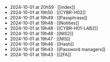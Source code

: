 - 2024-10-01 at 20h59 · [[index]]
- 2024-10-01 at 19h50 · [[CYBR-H02]]
- 2024-10-01 at 19h49 · [[Passphrase]]
- 2024-10-01 at 19h48 · [[Notities]]
- 2024-10-01 at 19h48 · [[CYBR-H01-LAB2]]
- 2024-10-01 at 19h48 · [[NIS2]]
- 2024-10-01 at 19h47 · [[NIS]]
- 2024-10-01 at 19h46 · [[Hash]]
- 2024-10-01 at 19h43 · [[Password managers]]
- 2024-10-01 at 19h43 · [[2FA]]
